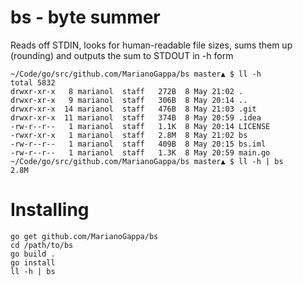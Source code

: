 # bs - byte summer

Reads off STDIN, looks for human-readable file sizes, sums them up (rounding) and outputs the sum to STDOUT in -h form
```
~/Code/go/src/github.com/MarianoGappa/bs master▲ $ ll -h
total 5832
drwxr-xr-x   8 marianol  staff   272B  8 May 21:02 .
drwxr-xr-x   9 marianol  staff   306B  8 May 20:14 ..
drwxr-xr-x  14 marianol  staff   476B  8 May 21:03 .git
drwxr-xr-x  11 marianol  staff   374B  8 May 20:59 .idea
-rw-r--r--   1 marianol  staff   1.1K  8 May 20:14 LICENSE
-rwxr-xr-x   1 marianol  staff   2.8M  8 May 21:02 bs
-rw-r--r--   1 marianol  staff   409B  8 May 20:15 bs.iml
-rw-r--r--   1 marianol  staff   1.3K  8 May 20:59 main.go
~/Code/go/src/github.com/MarianoGappa/bs master▲ $ ll -h | bs
2.8M
```

# Installing
```
go get github.com/MarianoGappa/bs
cd /path/to/bs
go build .
go install
ll -h | bs
```
